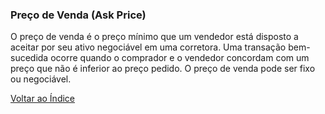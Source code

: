 ### Preço de Venda (Ask Price)

O preço de venda é o preço mínimo que um vendedor está disposto a aceitar por seu ativo negociável em uma corretora. Uma transação bem-sucedida ocorre quando o comprador e o vendedor concordam com um preço que não é inferior ao preço pedido. O preço de venda pode ser fixo ou negociável.

[Voltar ao Índice](../)